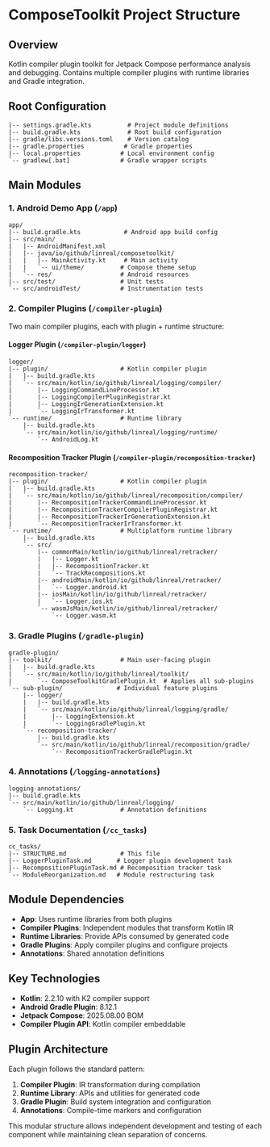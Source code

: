 # ComposeToolkit Project Structure

## Overview
Kotlin compiler plugin toolkit for Jetpack Compose performance analysis and debugging. Contains multiple compiler plugins with runtime libraries and Gradle integration.

## Root Configuration
```
|-- settings.gradle.kts          # Project module definitions
|-- build.gradle.kts             # Root build configuration
|-- gradle/libs.versions.toml    # Version catalog
|-- gradle.properties           # Gradle properties
|-- local.properties           # Local environment config
`-- gradlew[.bat]              # Gradle wrapper scripts
```

## Main Modules

### 1. Android Demo App (`/app`)
```
app/
|-- build.gradle.kts            # Android app build config
|-- src/main/
|   |-- AndroidManifest.xml
|   |-- java/io/github/linreal/composetoolkit/
|   |   |-- MainActivity.kt     # Main activity
|   |   `-- ui/theme/          # Compose theme setup
|   `-- res/                   # Android resources
|-- src/test/                  # Unit tests
`-- src/androidTest/           # Instrumentation tests
```

### 2. Compiler Plugins (`/compiler-plugin`)
Two main compiler plugins, each with plugin + runtime structure:

#### Logger Plugin (`/compiler-plugin/logger`)
```
logger/
|-- plugin/                    # Kotlin compiler plugin
|   |-- build.gradle.kts
|   `-- src/main/kotlin/io/github/linreal/logging/compiler/
|       |-- LoggingCommandLineProcessor.kt
|       |-- LoggingCompilerPluginRegistrar.kt
|       |-- LoggingIrGenerationExtension.kt
|       `-- LoggingIrTransformer.kt
`-- runtime/                   # Runtime library
    |-- build.gradle.kts
    `-- src/main/kotlin/io/github/linreal/logging/runtime/
        `-- AndroidLog.kt
```

#### Recomposition Tracker Plugin (`/compiler-plugin/recomposition-tracker`)
```
recomposition-tracker/
|-- plugin/                    # Kotlin compiler plugin
|   |-- build.gradle.kts
|   `-- src/main/kotlin/io/github/linreal/recomposition/compiler/
|       |-- RecompositionTrackerCommandLineProcessor.kt
|       |-- RecompositionTrackerCompilerPluginRegistrar.kt
|       |-- RecompositionTrackerIrGenerationExtension.kt
|       `-- RecompositionTrackerIrTransformer.kt
`-- runtime/                   # Multiplatform runtime library
    |-- build.gradle.kts
    `-- src/
        |-- commonMain/kotlin/io/github/linreal/retracker/
        |   |-- Logger.kt
        |   |-- RecompositionTracker.kt
        |   `-- TrackRecompositions.kt
        |-- androidMain/kotlin/io/github/linreal/retracker/
        |   `-- Logger.android.kt
        |-- iosMain/kotlin/io/github/linreal/retracker/
        |   `-- Logger.ios.kt
        `-- wasmJsMain/kotlin/io/github/linreal/retracker/
            `-- Logger.wasm.kt
```

### 3. Gradle Plugins (`/gradle-plugin`)
```
gradle-plugin/
|-- toolkit/                   # Main user-facing plugin
|   |-- build.gradle.kts
|   `-- src/main/kotlin/io/github/linreal/toolkit/
|       `-- ComposeToolkitGradlePlugin.kt  # Applies all sub-plugins
`-- sub-plugin/               # Individual feature plugins
    |-- logger/
    |   |-- build.gradle.kts
    |   `-- src/main/kotlin/io/github/linreal/logging/gradle/
    |       |-- LoggingExtension.kt
    |       `-- LoggingGradlePlugin.kt
    `-- recomposition-tracker/
        |-- build.gradle.kts
        `-- src/main/kotlin/io/github/linreal/recomposition/gradle/
            `-- RecompositionTrackerGradlePlugin.kt
```

### 4. Annotations (`/logging-annotations`)
```
logging-annotations/
|-- build.gradle.kts
`-- src/main/kotlin/io/github/linreal/logging/
    `-- Logging.kt             # Annotation definitions
```

### 5. Task Documentation (`/cc_tasks`)
```
cc_tasks/
|-- STRUCTURE.md               # This file
|-- LoggerPluginTask.md       # Logger plugin development task
|-- RecompositionPluginTask.md # Recomposition tracker task
`-- ModuleReorganization.md   # Module restructuring task
```

## Module Dependencies
- **App**: Uses runtime libraries from both plugins
- **Compiler Plugins**: Independent modules that transform Kotlin IR
- **Runtime Libraries**: Provide APIs consumed by generated code
- **Gradle Plugins**: Apply compiler plugins and configure projects
- **Annotations**: Shared annotation definitions

## Key Technologies
- **Kotlin**: 2.2.10 with K2 compiler support
- **Android Gradle Plugin**: 8.12.1
- **Jetpack Compose**: 2025.08.00 BOM
- **Compiler Plugin API**: Kotlin compiler embeddable

## Plugin Architecture
Each plugin follows the standard pattern:
1. **Compiler Plugin**: IR transformation during compilation
2. **Runtime Library**: APIs and utilities for generated code
3. **Gradle Plugin**: Build system integration and configuration
4. **Annotations**: Compile-time markers and configuration

This modular structure allows independent development and testing of each component while maintaining clean separation of concerns.

